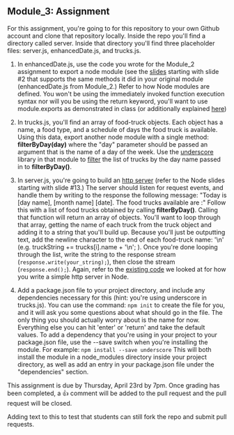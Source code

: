## Module_3: Assignment

For this assignment, you're going to for this repository to your own Github account and clone that repository locally. Inside the repo you'll find a directory called server. Inside that directory you'll find three placeholder files: server.js, enhancedDate.js, and trucks.js. 

1. In enhancedDate.js, use the code you wrote for the Module_2 assignment to export a node module (see the [slides](http://slides.com/kinakuta/deck-6?token=hFAo72Hx#/2) starting with slide #2 that supports the same methods it did in your original module (enhancedDate.js from Module_2.) Refer to how Node modules are defined. You won't be using the immediately invoked function execution syntax nor will you be using the return keyword, you'll want to use module.exports as demonstrated in class (or additionally explained [here](https://quickleft.com/blog/creating-and-publishing-a-node-js-module/))
2. In trucks.js, you'll find an array of food-truck objects. Each object has a name, a food type, and a schedule of days the food truck is available. Using this data, export another node module with a single method: __filterByDay(day)__ where the "day" parameter should be passed an argument that is the name of a day of the week. Use the [underscore](https://www.npmjs.com/package/underscore) library in that module to [filter](http://underscorejs.org/#filter) the list of trucks by the day name passed in to __filterByDay()__.
3. In server.js, you're going to build an [http server](http://slides.com/kinakuta/deck-5?token=YrCJXyt-#/13) (refer to the Node slides starting with slide #13.) The server should listen for request events, and handle them by writing to the response the following message:     "Today is [day name], [month name] [date]. The food trucks available are :"    Follow this with a list of food trucks obtained by calling __filterByDay()__. Calling that function will return an array of objects. You'll want to loop through that array, getting the name of each truck from the truck object and adding it to a string that you'll build up. Because you'll just be outputting text, add the newline character to the end of each food-truck name: '\n' (e.g. truckString += trucks[i].name + '\n'; ). Once you're done looping through the list, write the string to the response stream (`response.write(your_string);`), then close the stream (`response.end();`). Again, refer to the [existing code](http://slides.com/kinakuta/deck-5?token=YrCJXyt-#/13) we looked at for how you write a simple http server in Node.

4. Add a package.json file to your project directory, and include any dependencies necessary for this (hint: you're using underscore in trucks.js). You can use the command: `npm init` to create the file for you, and it will ask you some questions about what should go in the file. The only thing you should actually worry about is the name for now. Everything else you can hit 'enter' or 'return' and take the default values. To add a dependency that you're using in your project to your package.json file, use the --save switch when you're installing the module. For example: `npm install --save underscore` This will both install the module in a node_modules directory inside your project directory, as well as add an entry in your package.json file under the "dependencies" section. 


This assignment is due by Thursday, April 23rd by 7pm. Once grading has been completed, a :+1: comment will be added to the pull request and the pull request will be closed.

Adding text to this to test that students can still fork the repo and submit pull requests.

